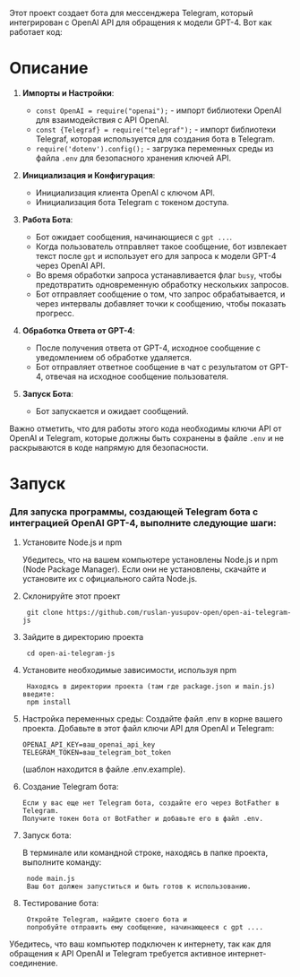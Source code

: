 Этот проект создает бота для мессенджера Telegram, который интегрирован с OpenAI API для обращения к модели GPT-4. Вот как работает код:
# Описание

1. **Импорты и Настройки**:
    - `const OpenAI = require("openai");` - импорт библиотеки OpenAI для взаимодействия с API OpenAI.
    - `const {Telegraf} = require("telegraf");` - импорт библиотеки Telegraf, которая используется для создания бота в Telegram.
    - `require('dotenv').config();` - загрузка переменных среды из файла `.env` для безопасного хранения ключей API.

2. **Инициализация и Конфигурация**:
    - Инициализация клиента OpenAI с ключом API.
    - Инициализация бота Telegram с токеном доступа.

3. **Работа Бота**:
    - Бот ожидает сообщения, начинающиеся с `gpt ...`.
    - Когда пользователь отправляет такое сообщение, бот извлекает текст после `gpt` и использует его для запроса к модели GPT-4 через OpenAI API.
    - Во время обработки запроса устанавливается флаг `busy`, чтобы предотвратить одновременную обработку нескольких запросов.
    - Бот отправляет сообщение о том, что запрос обрабатывается, и через интервалы добавляет точки к сообщению, чтобы показать прогресс.

4. **Обработка Ответа от GPT-4**:
    - После получения ответа от GPT-4, исходное сообщение с уведомлением об обработке удаляется.
    - Бот отправляет ответное сообщение в чат с результатом от GPT-4, отвечая на исходное сообщение пользователя.

5. **Запуск Бота**:
    - Бот запускается и ожидает сообщений.

Важно отметить, что для работы этого кода необходимы ключи API от OpenAI и Telegram, которые должны быть сохранены в файле `.env` и не раскрываются в коде напрямую для безопасности.

# Запуск

### Для запуска программы, создающей Telegram бота с интеграцией OpenAI GPT-4, выполните следующие шаги:

1) Установите Node.js и npm
   
    Убедитесь, что на вашем компьютере установлены Node.js и npm (Node Package Manager). Если они не установлены, скачайте и установите их с официального сайта Node.js.


2) Склонируйте этот проект

        git clone https://github.com/ruslan-yusupov-open/open-ai-telegram-js

3) Зайдите в директорию проекта
   
        cd open-ai-telegram-js

5) Установите необходимые зависимости, используя npm
        
        Находясь в директории проекта (там где package.json и main.js) введите:
        npm install

6) Настройка переменных среды:
    Создайте файл .env в корне вашего проекта.
    Добавьте в этот файл ключи API для OpenAI и Telegram:

       OPENAI_API_KEY=ваш_openai_api_key
       TELEGRAM_TOKEN=ваш_telegram_bot_token
   (шаблон находится в файле .env.example).


7) Создание Telegram бота:

       Если у вас еще нет Telegram бота, создайте его через BotFather в Telegram.
       Получите токен бота от BotFather и добавьте его в файл .env.

8) Запуск бота:

    В терминале или командной строке, находясь в папке проекта, выполните команду:

        node main.js
        Ваш бот должен запуститься и быть готов к использованию.

9) Тестирование бота:

        Откройте Telegram, найдите своего бота и
        попробуйте отправить ему сообщение, начинающееся с gpt ....

Убедитесь, что ваш компьютер подключен к интернету, так как для обращения к API OpenAI и Telegram требуется активное интернет-соединение.
